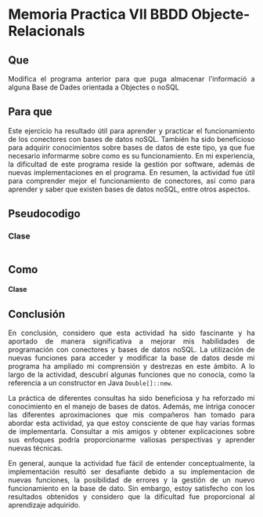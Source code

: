 # Memoria Practica VII BBDD Objecte-Relacionals
## Que 
<div style="text-align: justify;">
Modifica el programa anterior para que puga almacenar l'informació a alguna Base de Dades orientada a Objectes o noSQL

## Para que
<div style="page-break-before:always"></div>
Este ejercicio ha resultado útil para aprender y practicar el funcionamiento de los conectores con bases de datos noSQL. También ha sido beneficioso para adquirir conocimientos sobre bases de datos de este tipo, ya que fue necesario informarme sobre como es su funcionamiento. En mi experiencia, la dificultad de este programa reside la gestión por software, además de nuevas implementaciones en el programa. En resumen, la actividad fue útil para comprender mejor el funcionamiento de conectores, así como para aprender y saber que existen bases de datos noSQL, entre otros aspectos.

## Pseudocodigo
### Clase
``` 

```
## Como


#### Clase


## Conclusión
En conclusión, considero que esta actividad ha sido fascinante y ha aportado de manera significativa a mejorar mis habilidades de programación con conectores y bases de datos noSQL. La utilización de nuevas funciones para acceder y modificar la base de datos desde mi programa ha ampliado mi comprensión y destrezas en este ámbito. A lo largo de la actividad, descubrí algunas funciones que no conocía, como la referencia a un constructor en Java `Double[]::new`.

La práctica de diferentes consultas ha sido beneficiosa y ha reforzado mi conocimiento en el manejo de bases de datos. Además, me intriga conocer las diferentes aproximaciones que mis compañeros han tomado para abordar esta actividad, ya que estoy consciente de que hay varias formas de implementarla. Consultar a mis amigos y obtener explicaciones sobre sus enfoques podría proporcionarme valiosas perspectivas y aprender nuevas técnicas.

En general, aunque la actividad fue fácil de entender conceptualmente, la implementación resultó ser desafiante debido a su implementacion de nuevas funciones, la posibilidad de errores y la gestión de un nuevo funcionamiento en la base de dato. Sin embargo, estoy satisfecho con los resultados obtenidos y considero que la dificultad fue proporcional al aprendizaje adquirido.

</div>
